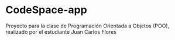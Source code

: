 # CodeSpace-app
Proyecto para la clase de Programación Orientada a Objetos (POO),
realizado por el estudiante Juan Carlos Flores